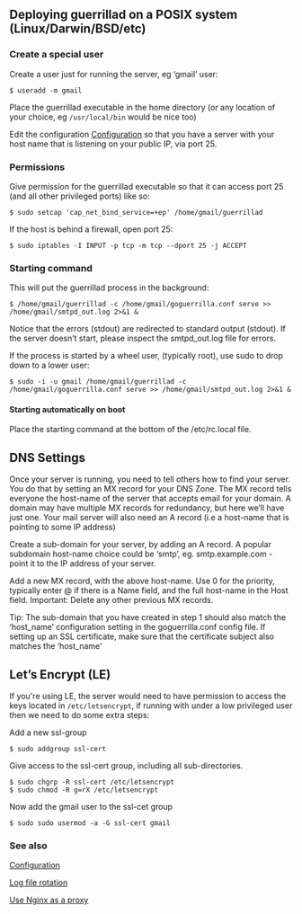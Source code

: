 ## Deploying guerrillad on a POSIX system (Linux/Darwin/BSD/etc)

### Create a special user 

Create a user just for running the server, eg ‘gmail’ user:

`$ useradd -m gmail`

Place the guerrillad executable in the home directory (or any location of your choice, eg `/usr/local/bin` would be nice too)

Edit the configuration [Configuration](https://github.com/flashmob/go-guerrilla/wiki/Configuration) so that you have a server with your host name that is listening on your public IP, via port 25.

### Permissions

Give permission for the guerrillad executable so that it can access port 25 (and all other privileged ports) like so:

```
$ sudo setcap 'cap_net_bind_service=+ep' /home/gmail/guerrillad
```

If the host is behind a firewall, open port 25:

```
$ sudo iptables -I INPUT -p tcp -m tcp --dport 25 -j ACCEPT
```

### Starting command 

This will put the guerrillad process in the background:

```shell
$ /home/gmail/guerrillad -c /home/gmail/goguerrilla.conf serve >> /home/gmail/smtpd_out.log 2>&1 &
```

Notice that the errors (stdout) are redirected to standard output (stdout). If the server doesn’t start, please inspect the smtpd_out.log file for errors.

If the process is started by a wheel user, (typically root), use sudo to drop down to a lower user:

```shell
$ sudo -i -u gmail /home/gmail/guerrillad -c /home/gmail/goguerrilla.conf serve >> /home/gmail/smtpd_out.log 2>&1 &
```

#### Starting automatically on boot


Place the starting command at the bottom of the /etc/rc.local file.

## DNS Settings


Once your server is running, you need to tell others how to find your server. You do that by setting an MX record for your DNS Zone. The MX record tells everyone the host-name of the server that accepts email for your domain. A domain may have multiple MX records for redundancy, but here we’ll have just one. Your mail server will also need an A record (i.e a host-name that is pointing to some IP address)

Create a sub-domain for your server, by adding an A record. A popular subdomain host-name choice could be ‘smtp’, eg. smtp.example.com - point it to the IP address of your server.

Add a new MX record, with the above host-name. Use 0 for the priority, typically enter @ if there is a Name field, and the full host-name in the Host field. Important: Delete any other previous MX records.

Tip: The sub-domain that you have created in step 1 should also match the ‘host_name’ configuration setting in the goguerrilla.conf config file. If setting up an SSL certificate, make sure that the certificate subject also matches the ‘host_name’

## Let’s Encrypt (LE)

If you're using LE, the server would need to have permission to access the keys located in `/etc/letsencrypt`, if running with under a low privileged user then we need to do some extra steps:

Add a new ssl-group

```
$ sudo addgroup ssl-cert
```

Give access to the ssl-cert group, including all sub-directories. 

```
$ sudo chgrp -R ssl-cert /etc/letsencrypt
$ sudo chmod -R g=rX /etc/letsencrypt
```

Now add the gmail user to the ssl-cet group

```
$ sudo sudo usermod -a -G ssl-cert gmail
```

### See also
[Configuration](https://github.com/flashmob/go-guerrilla/wiki/Configuration)

[Log file rotation](https://github.com/flashmob/go-guerrilla/wiki/Automatic-log-file-management-with-logrotate)

[Use Nginx as a proxy](https://github.com/flashmob/go-guerrilla/wiki/Using-Nginx-as-a-proxy)